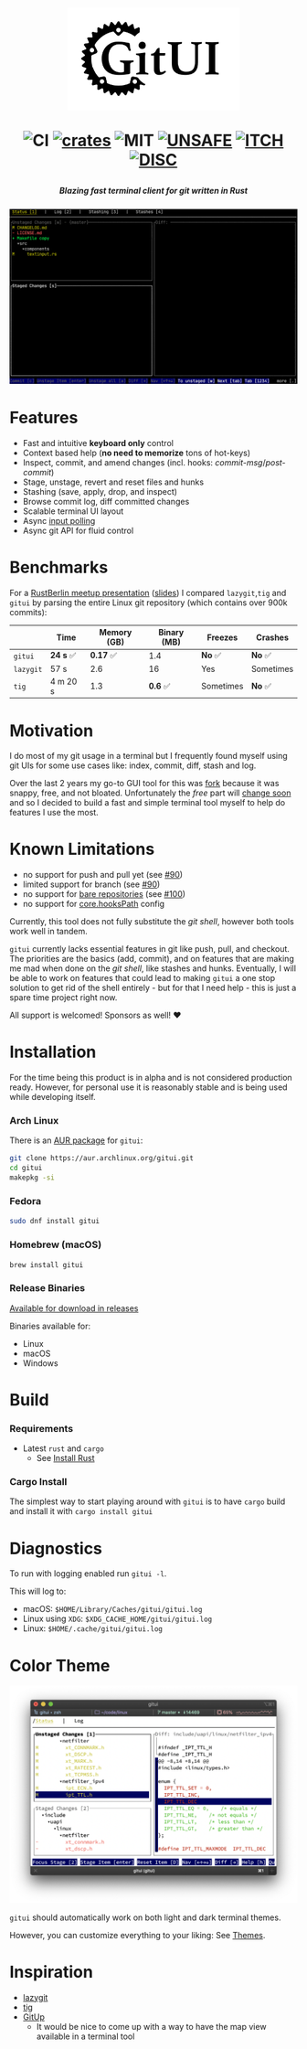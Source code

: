 <h1 align="center">
<img width="300px" src="assets/logo.png" />

![CI][s0] [![crates][s1]][l1] ![MIT][s2] [![UNSAFE][s3]][l3] [![ITCH][s4]][l4] [![DISC][s5]][l5]

</h1>

[s0]: https://github.com/extrawurst/gitui/workflows/CI/badge.svg
[s1]: https://img.shields.io/crates/v/gitui.svg
[l1]: https://crates.io/crates/gitui
[s2]: https://img.shields.io/badge/license-MIT-blue.svg
[s3]: https://img.shields.io/badge/unsafe-forbidden-success.svg
[l3]: https://github.com/rust-secure-code/safety-dance/
[s4]: https://img.shields.io/badge/itch.io-ok-green
[l4]: https://extrawurst.itch.io/gitui
[s5]: https://img.shields.io/discord/723083834811220028.svg?logo=chat
[l5]: https://discord.gg/GzMyq7

<h5 align="center">Blazing fast terminal client for git written in Rust</h1>

![](assets/demo.gif)

# Features

- Fast and intuitive **keyboard only** control
- Context based help (**no need to memorize** tons of hot-keys)
- Inspect, commit, and amend changes (incl. hooks: _commit-msg_/_post-commit_)
- Stage, unstage, revert and reset files and hunks
- Stashing (save, apply, drop, and inspect)
- Browse commit log, diff committed changes
- Scalable terminal UI layout
- Async [input polling](assets/perf_compare.jpg)
- Async git API for fluid control

# Benchmarks

For a [RustBerlin meetup presentation](https://youtu.be/rpilJV-eIVw?t=5334) ([slides](https://github.com/extrawurst/gitui-presentation)) I compared `lazygit`,`tig` and `gitui` by parsing the entire Linux git repository (which contains over 900k commits):

|           | Time        | Memory (GB) | Binary (MB) | Freezes   | Crashes   |
| --------- | ----------- | ----------- | ----------- | --------- | --------- |
| `gitui`   | **24 s** ✅ | **0.17** ✅ | 1.4         | **No** ✅ | **No** ✅ |
| `lazygit` | 57 s        | 2.6         | 16          | Yes       | Sometimes |
| `tig`     | 4 m 20 s    | 1.3         | **0.6** ✅  | Sometimes | **No** ✅ |

# Motivation

I do most of my git usage in a terminal but I frequently found myself using git UIs for some use cases like: index, commit, diff, stash and log.

Over the last 2 years my go-to GUI tool for this was [fork](https://git-fork.com) because it was snappy, free, and not bloated. Unfortunately the _free_ part will [change soon](https://github.com/ForkIssues/TrackerWin/issues/571) and so I decided to build a fast and simple terminal tool myself to help do features I use the most.

# Known Limitations

- no support for push and pull yet (see [#90](https://github.com/extrawurst/gitui/issues/90))
- limited support for branch (see [#90](https://github.com/extrawurst/gitui/issues/91))
- no support for [bare repositories](https://git-scm.com/book/en/v2/Git-on-the-Server-Getting-Git-on-a-Server) (see [#100](https://github.com/extrawurst/gitui/issues/100))
- no support for [core.hooksPath](https://git-scm.com/docs/githooks) config

Currently, this tool does not fully substitute the _git shell_, however both tools work well in tandem.

`gitui` currently lacks essential features in git like push, pull, and checkout. The priorities are the basics (add, commit), and on features that are making me mad when done on the _git shell_, like stashes and hunks. Eventually, I will be able to work on features that could lead to making `gitui` a one stop solution to get rid of the shell entirely - but for that I need help - this is just a spare time project right now.

All support is welcomed! Sponsors as well! ❤️

# Installation

For the time being this product is in alpha and is not considered production ready. However, for personal use it is reasonably stable and is being used while developing itself.

### Arch Linux

There is an [AUR package](https://aur.archlinux.org/packages/gitui/) for `gitui`:

```sh
git clone https://aur.archlinux.org/gitui.git
cd gitui
makepkg -si
```

### Fedora

```sh
sudo dnf install gitui
```

### Homebrew (macOS)

```sh
brew install gitui
```

### Release Binaries

[Available for download in releases](https://github.com/extrawurst/gitui/releases)

Binaries available for:

- Linux
- macOS
- Windows

# Build

### Requirements

- Latest `rust` and `cargo`
  - See [Install Rust](https://www.rust-lang.org/tools/install)

### Cargo Install

The simplest way to start playing around with `gitui` is to have `cargo` build and install it with `cargo install gitui`

# Diagnostics

To run with logging enabled run `gitui -l`.

This will log to:

- macOS: `$HOME/Library/Caches/gitui/gitui.log`
- Linux using `XDG`: `$XDG_CACHE_HOME/gitui/gitui.log`
- Linux: `$HOME/.cache/gitui/gitui.log`

# Color Theme

![](assets/light-theme.png)

`gitui` should automatically work on both light and dark terminal themes.

However, you can customize everything to your liking: See [Themes](THEMES.md).

# Inspiration

- [lazygit](https://github.com/jesseduffield/lazygit)
- [tig](https://github.com/jonas/tig)
- [GitUp](https://github.com/git-up/GitUp)
  - It would be nice to come up with a way to have the map view available in a terminal tool
